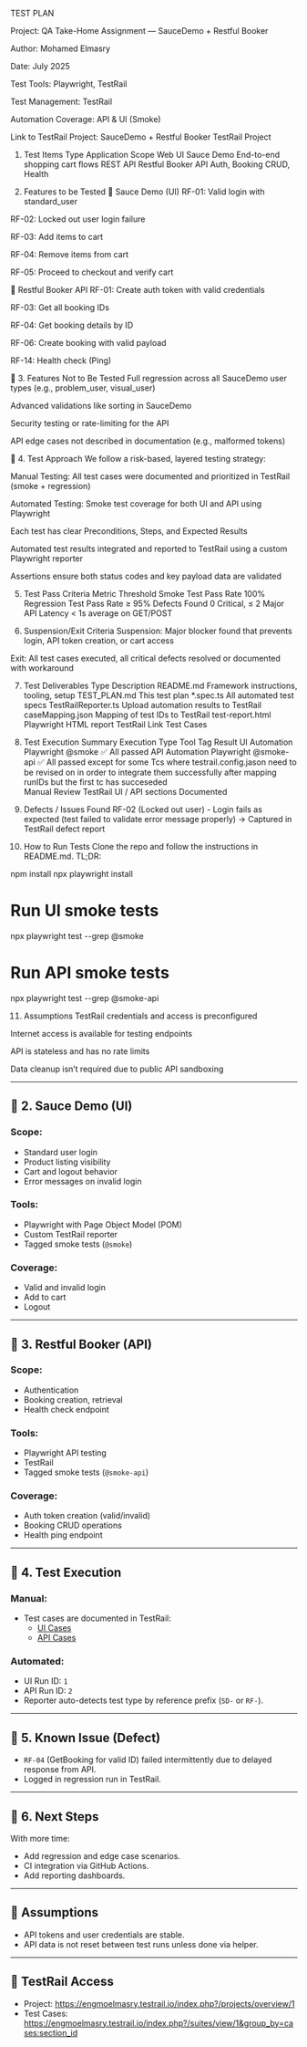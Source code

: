 TEST PLAN

Project: QA Take-Home Assignment — SauceDemo + Restful Booker

Author: Mohamed Elmasry

Date: July 2025

Test Tools: Playwright, TestRail

Test Management: TestRail

Automation Coverage: API & UI (Smoke)

Link to TestRail Project: SauceDemo + Restful Booker TestRail Project

1. Test Items
Type	Application	Scope
Web UI	Sauce Demo	End-to-end shopping cart flows
REST API	Restful Booker API	Auth, Booking CRUD, Health

2. Features to be Tested
🔷 Sauce Demo (UI)
RF-01: Valid login with standard_user

RF-02: Locked out user login failure

RF-03: Add items to cart

RF-04: Remove items from cart

RF-05: Proceed to checkout and verify cart

🔷 Restful Booker API
RF-01: Create auth token with valid credentials

RF-03: Get all booking IDs

RF-04: Get booking details by ID

RF-06: Create booking with valid payload

RF-14: Health check (Ping)

🔎 3. Features Not to Be Tested
Full regression across all SauceDemo user types (e.g., problem_user, visual_user)

Advanced validations like sorting in SauceDemo

Security testing or rate-limiting for the API

API edge cases not described in documentation (e.g., malformed tokens)

👤 4. Test Approach
We follow a risk-based, layered testing strategy:

Manual Testing: All test cases were documented and prioritized in TestRail (smoke + regression)

Automated Testing: Smoke test coverage for both UI and API using Playwright

Each test has clear Preconditions, Steps, and Expected Results

Automated test results integrated and reported to TestRail using a custom Playwright reporter

Assertions ensure both status codes and key payload data are validated

5. Test Pass Criteria
Metric	Threshold
Smoke Test Pass Rate	100%
Regression Test Pass Rate	≥ 95%
Defects Found	0 Critical, ≤ 2 Major
API Latency	< 1s average on GET/POST

6. Suspension/Exit Criteria
Suspension: Major blocker found that prevents login, API token creation, or cart access

Exit: All test cases executed, all critical defects resolved or documented with workaround

7. Test Deliverables
Type	Description
README.md	Framework instructions, tooling, setup
TEST_PLAN.md	This test plan
*.spec.ts	All automated test specs
TestRailReporter.ts	Upload automation results to TestRail
caseMapping.json	Mapping of test IDs to TestRail
test-report.html	Playwright HTML report
TestRail Link	Test Cases

8. Test Execution Summary
Execution Type	Tool	Tag	Result
UI Automation	Playwright	@smoke	✅ All passed
API Automation	Playwright	@smoke-api	✅ All passed except for some Tcs where testrail.config.jason need to be revised on in order to integrate them successfully after mapping runIDs but the first tc has succeseded  
Manual Review	TestRail	UI / API sections	Documented

9. Defects / Issues Found
RF-02 (Locked out user) - Login fails as expected (test failed to validate error message properly) → Captured in TestRail defect report

10. How to Run Tests
Clone the repo and follow the instructions in README.md. TL;DR:


npm install
npx playwright install

# Run UI smoke tests
npx playwright test --grep @smoke

# Run API smoke tests
npx playwright test --grep @smoke-api

11. Assumptions
TestRail credentials and access is preconfigured

Internet access is available for testing endpoints

API is stateless and has no rate limits

Data cleanup isn’t required due to public API sandboxing

---

## 🔸 2. Sauce Demo (UI)

### Scope:

- Standard user login
- Product listing visibility
- Cart and logout behavior
- Error messages on invalid login

### Tools:

- Playwright with Page Object Model (POM)
- Custom TestRail reporter
- Tagged smoke tests (`@smoke`)

### Coverage:

- Valid and invalid login
- Add to cart
- Logout

---

## 🔸 3. Restful Booker (API)

### Scope:

- Authentication
- Booking creation, retrieval
- Health check endpoint

### Tools:

- Playwright API testing
- TestRail
- Tagged smoke tests (`@smoke-api`)

### Coverage:

- Auth token creation (valid/invalid)
- Booking CRUD operations
- Health ping endpoint

---

## 🔸 4. Test Execution

### Manual:

- Test cases are documented in TestRail:
  - [UI Cases](https://engmoelmasry.testrail.io/index.php?/suites/view/1)
  - [API Cases](https://engmoelmasry.testrail.io/index.php?/suites/view/1)

### Automated:

- UI Run ID: `1`
- API Run ID: `2`
- Reporter auto-detects test type by reference prefix (`SD-` or `RF-`).

---

## 🔸 5. Known Issue (Defect)

- `RF-04` (GetBooking for valid ID) failed intermittently due to delayed response from API.
- Logged in regression run in TestRail.

---

## 🔸 6. Next Steps

With more time:

- Add regression and edge case scenarios.
- CI integration via GitHub Actions.
- Add reporting dashboards.

---

## 📝 Assumptions

- API tokens and user credentials are stable.
- API data is not reset between test runs unless done via helper.

---

## 🔗 TestRail Access

- Project: https://engmoelmasry.testrail.io/index.php?/projects/overview/1
- Test Cases: https://engmoelmasry.testrail.io/index.php?/suites/view/1&group_by=cases:section_id